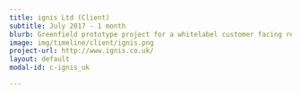 ```yaml
---
title: ignis Ltd (Client)
subtitle: July 2017 - 1 month
blurb: Greenfield prototype project for a whitelabel customer facing retail app
image: img/timeline/client/ignis.png
project-url: http://www.ignis.co.uk/
layout: default
modal-id: c-ignis_uk

---
```

